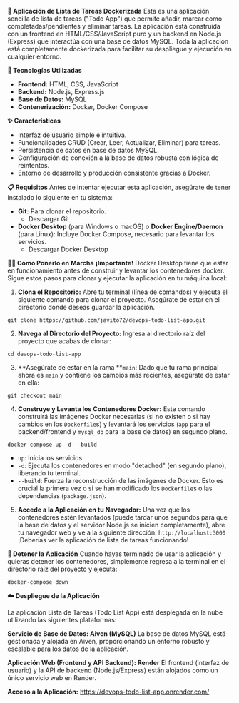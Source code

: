 **📝 Aplicación de Lista de Tareas Dockerizada**
Esta es una aplicación sencilla de lista de tareas ("Todo App") que permite añadir, marcar como completadas/pendientes y eliminar tareas. La aplicación está construida con un frontend en HTML/CSS/JavaScript puro y un backend en Node.js (Express) que interactúa con una base de datos MySQL. Toda la aplicación está completamente dockerizada para facilitar su despliegue y ejecución en cualquier entorno.

**🚀 Tecnologías Utilizadas**
* **Frontend:** HTML, CSS, JavaScript
* **Backend:** Node.js, Express.js
* **Base de Datos:** MySQL
* **Contenerización:** Docker, Docker Compose

**✨ Características**
* Interfaz de usuario simple e intuitiva.
* Funcionalidades CRUD (Crear, Leer, Actualizar, Eliminar) para tareas.
* Persistencia de datos en base de datos MySQL.
* Configuración de conexión a la base de datos robusta con lógica de reintentos.
* Entorno de desarrollo y producción consistente gracias a Docker.

**📋 Requisitos**
Antes de intentar ejecutar esta aplicación, asegúrate de tener instalado lo siguiente en tu sistema:
* **Git:** Para clonar el repositorio.
   * Descargar Git
* **Docker Desktop** (para Windows o macOS) o **Docker Engine/Daemon** (para Linux): Incluye Docker Compose, necesario para levantar los servicios.
   * Descargar Docker Desktop

**🏃‍♀️ Cómo Ponerlo en Marcha**
**¡Importante!** Docker Desktop tiene que estar en funcionamiento antes de construir y levantar los contenedores docker.
Sigue estos pasos para clonar y ejecutar la aplicación en tu máquina local:

1. **Clona el Repositorio:** Abre tu terminal (línea de comandos) y ejecuta el siguiente comando para clonar el proyecto. Asegúrate de estar en el directorio donde deseas guardar la aplicación.

```
git clone https://github.com/javito72/devops-todo-list-app.git
```

2. **Navega al Directorio del Proyecto:** Ingresa al directorio raíz del proyecto que acabas de clonar:

```
cd devops-todo-list-app
```

3. **Asegúrate de estar en la rama **`main`: Dado que tu rama principal ahora es `main` y contiene los cambios más recientes, asegúrate de estar en ella:

```
git checkout main
```

4. **Construye y Levanta los Contenedores Docker:** Este comando construirá las imágenes Docker necesarias (si no existen o si hay cambios en los `Dockerfile`s) y levantará los servicios (`app` para el backend/frontend y `mysql_db` para la base de datos) en segundo plano.

```
docker-compose up -d --build
```

   * `up`: Inicia los servicios.
   * `-d`: Ejecuta los contenedores en modo "detached" (en segundo plano), liberando tu terminal.
   * `--build`: Fuerza la reconstrucción de las imágenes de Docker. Esto es crucial la primera vez o si se han modificado los `Dockerfile`s o las dependencias (`package.json`).

5. **Accede a la Aplicación en tu Navegador:** Una vez que los contenedores estén levantados (puede tardar unos segundos para que la base de datos y el servidor Node.js se inicien completamente), abre tu navegador web y ve a la siguiente dirección:
`http://localhost:3000`
¡Deberías ver la aplicación de lista de tareas funcionando!

**🛑 Detener la Aplicación**
Cuando hayas terminado de usar la aplicación y quieras detener los contenedores, simplemente regresa a la terminal en el directorio raíz del proyecto y ejecuta:

```
docker-compose down
```

**☁️ Despliegue de la Aplicación**

La aplicación Lista de Tareas (Todo List App) está desplegada en la nube utilizando las siguientes plataformas:

**Servicio de Base de Datos: Aiven (MySQL)**
La base de datos MySQL está gestionada y alojada en Aiven, proporcionando un entorno robusto y escalable para los datos de la aplicación.

**Aplicación Web (Frontend y API Backend): Render**
El frontend (interfaz de usuario) y la API de backend (Node.js/Express) están alojados como un único servicio web en Render.

**Acceso a la Aplicación:** https://devops-todo-list-app.onrender.com/